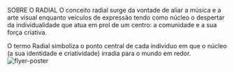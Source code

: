 
SOBRE O RADIAL
O conceito radial surge da vontade de aliar a música e a arte visual enquanto veículos de expressão tendo como núcleo o despertar da individualidade que atua em prol de um centro: a comunidade e a sua força criativa.

O termo Radial simboliza o ponto central de cada individuo em que o núcleo (a sua identidade e criatividade) irradia para o mundo em redor.
![flyer-poster](https://github.com/RadialAV/info/assets/172423816/c1517864-2d86-420e-9c55-74099bcbe5d4)
